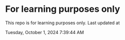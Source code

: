 # For learning purposes only
This repo is for learning purposes only.
Last updated at

Tuesday, October 1, 2024 7:39:44 AM

